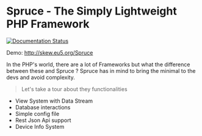 # Spruce - The Simply Lightweight PHP Framework

[![Documentation Status](https://readthedocs.org/projects/spruce/badge/?version=latest)](https://spruce.readthedocs.io/en/latest/?badge=latest)

Demo: http://skew.eu5.org/Spruce

In the PHP's world, there are a lot of Frameworks but what the difference between these and Spruce ?
Spruce has in mind to bring the minimal to the devs and avoid complexity.

> Let's take a tour about they functionalities

- View System with Data Stream
- Database interactions
- Simple config file
- Rest Json Api support
- Device Info System